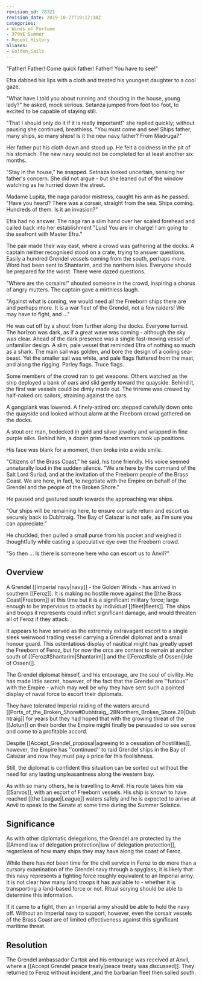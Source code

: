 ```yaml
---
revision_id: 78321
revision_date: 2019-10-27T19:17:38Z
categories:
- Winds of Fortune
- 379YE Summer
- Recent History
aliases:
- Golden_Sails
---
```



"Father! Father! Come quick father! Father! You have to see!"

Efra dabbed his lips with a cloth and treated his youngest daughter to a cool gaze.

"What have I told you about running and shouting in the house, young lady?" he asked, mock serious. Setanza jumped from foot too foot, to excited to be capable of staying still.

"That I should only do it if it is really important!" she replied quickly; without pausing she continued, breathless. "You must come and see! Ships father, many ships, so many ships! Is it the new navy father? From Madruga?"

Her father put his cloth down and stood up. He felt a coldness in the pit of his stomach. The new navy would not be completed for at least another six months. 

"Stay in the house," he snapped. Setnaza looked uncertain, sensing her father's concern. She did not argue - but she leaned out of the window watching as he hurried down the street.

Madame Lupita, the naga parador mistress, caught his arm as he passed. "Have you heard? There was a corsair, straight from the sea. Ships coming. Hundreds of them. Is it an invasion?"

Efra had no answer. The naga ran a slim hand over her scaled forehead and called back into her establishment "Luis! You are in charge! I am going to the seafront with Master Efra."

The pair made their way east, where a crowd was gathering at the docks. A captain neither recognised stood on a crate, trying to answer questions. Easily a hundred Grendel vessels coming from the south, perhaps more. Word had been sent to Shantarim, and the northern isles. Everyone should be prepared for the worst. There were dazed questions.

"Where are the corsairs!" shouted someone in the crowd, inspiring a chorus of angry mutters. The captain gave a mirthless laugh.

"Against what is coming, we would need all the Freeborn ships there are and perhaps more. It is a war fleet of the Grendel, not a few raiders! We may have to fight, and ..."

He was cut off by a shout from further along the docks. Everyone turned. The horizon was dark, as if a great wave was coming - although the sky was clear. Ahead of the dark presence was a single fast-moving vessel of unfamiliar design. A slim, pale vessel that reminded Efra of nothing so much as a shark. The main sail was golden, and bore the design of a coiling sea-beast. Yet the smaller sail was white, and pale flags fluttered from the mast, and along the rigging. Parley flags. Truce flags.

Some members of the crowd ran to get weapons. Others watched as the ship deployed a bank of oars and slid gently toward the quayside. Behind it, the first war vessels could be dimly made out. The trireme was crewed by half-naked orc sailors, straining against the oars.

A gangplank was lowered. A finely-attired orc stepped carefully down onto the quayside and looked without alarm at the Freeborn crowd gathered on the docks. 

A stout orc man, bedecked in gold and silver jewelry and wrapped in fine purple silks. Behind him, a dozen grim-faced warriors took up positions. 

His face was blank for a moment, then broke into a wide smile. 

"Citizens of the Brass Coast," he said, his tone friendly. His voice seemed unnaturally loud in the sudden silence. "We are here by the command of the Salt Lord Suriad, and at the invitation of the Freeborn people of the Brass Coast. We are here, in fact, to negotiate with the Empire on behalf of the Grendel and the people of the Broken Shore."

He paused and gestured south towards the approaching war ships.

"Our ships will be remaining here, to ensure our safe return and escort us securely back to Dubhtraig. The Bay of Catazar is not safe, as I'm sure you can appreciate."

He chuckled, then pulled a small purse from his pocket and weighed it thoughtfully while casting a speculative eye over the Freeborn crowd.

"So then ... Is there is someone here who can escort us to Anvil?"
 
## Overview
A Grendel [[Imperial navy|navy]] - the Golden Winds - has arrived in southern [[Feroz]]. It is making no hostile move against the [[the Brass Coast|Freeborn]] at this time but it is a significant military force; large enough to be impervious to attacks by individual [[fleet|fleets]]. The ships and troops it represents could inflict significant damage, and would threaten all of Feroz if they attack.

It appears to have served as the extremely extravagant escort to a single sleek weirwood trading vessel carrying a Grendel diplomat and a small honour guard. This ostentatious display of nautical might has greatly upset the Freeborn of Feroz, but for now the orcs are content to remain at anchor south of [[Feroz#Shantarim|Shantarim]] and the [[Feroz#Isle of Osseni|Isle of Osseni]].

The Grendel diplomat himself, and his entourage, are the soul of civility. He has made little secret, however, of the fact that the Grendel are ''furious'' with the Empire - which may well be why they have sent such a pointed display of naval force to escort their diplomats. 

They have tolerated Imperial raiding of the waters around [[Ports_of_the_Broken_Shore#Dubhtraig_.28Northern_Broken_Shore.29|Dubhtraig]] for years but they had hoped that with the growing threat of the [[Jotun]] on their border the Empire might finally be persuaded to see sense and come to a profitable accord.

Despite [[Accept_Grendel_proposal|agreeing to a cessation of hostilities]], however, the Empire has ''continued'' to raid Grendel ships in the Bay of Catazar and now they must pay a price for this foolishness. 

Still, the diplomat is confident this situation can be sorted out without the need for any lasting unpleasantness along the western bay.

As with so many others, he is travelling to Anvil. His route takes him via [[Sarvos]], with an escort of Freeborn vessels. His ship is known to have reached [[the League|League]] waters safely and he is expected to arrive at Anvil to speak to the Senate at some time during the Summer Solstice.

## Significance
As with other diplomatic delegations, the Grendel are protected by the [[Amend law of delegation protection|law of delegation protection]], regardless of how many ships they may have along the coast of Feroz.

While there has not been time for the civil service in Feroz to do more than a cursory examination of the Grendel navy through a spyglass, it is likely that this navy represents a fighting force roughly equivalent to an Imperial army. It is not clear how many land troops it has available to - whether it is transporting a land-based force or not. Ritual scrying should be able to determine this information.

If it came to a fight, then an Imperial army should be able to hold the navy off. Without an Imperial navy to support, however, even the corsair vessels of the Brass Coast are of limited effectiveness against this significant maritime threat.

## Resolution
The Grendel ambassador Cartok and his entourage was received at Anvil, where a [[Accept Grendel peace treaty|peace treaty was discussed]]. They returned to Feroz without incident ,and the barbarian fleet then sailed south.